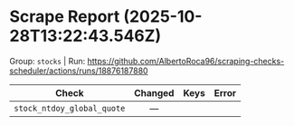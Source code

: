 # Scrape Report (2025-10-28T13:22:43.546Z)

Group: `stocks`  |  Run: https://github.com/AlbertoRoca96/scraping-checks-scheduler/actions/runs/18876187880

| Check | Changed | Keys | Error |
|---|:---:|:--|:--|
| `stock_ntdoy_global_quote` | — |  |  |
